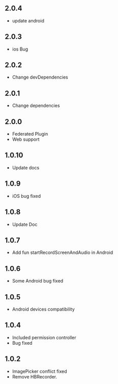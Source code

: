## 2.0.4
* update android

## 2.0.3
* ios Bug

## 2.0.2
* Change devDependencies

## 2.0.1
* Change dependencies

## 2.0.0
* Federated Plugin
* Web support

## 1.0.10
* Update docs

## 1.0.9

* iOS bug fixed

## 1.0.8

* Update Doc

## 1.0.7

* Add fun startRecordScreenAndAudio in Android

## 1.0.6

* Some Android bug fixed

## 1.0.5

* Android devices compatibility

## 1.0.4

* Included permission controller
* Bug fixed

## 1.0.2

* ImagePicker conflict fixed
* Remove HBRecorder.
